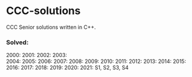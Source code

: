 # CCC-solutions
CCC Senior solutions written in C++. 

### Solved: 

2000: 
2001: 
2002: 
2003:  
2004: 
2005: 
2006: 
2007: 
2008: 
2009: 
2010: 
2011: 
2012: 
2013: 
2014: 
2015: 
2016: 
2017: 
2018: 
2019: 
2020: 
2021: S1, S2, S3, S4